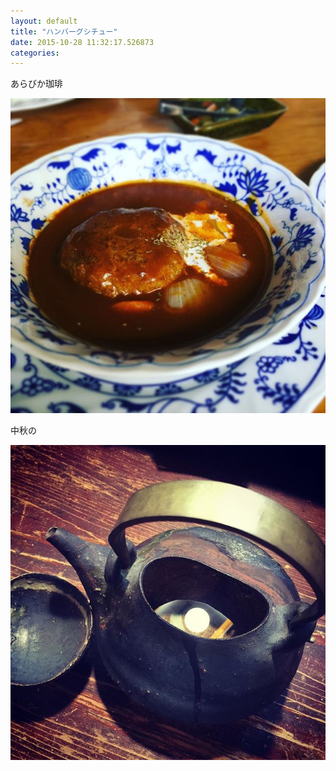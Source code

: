 ```yaml
---
layout: default
title: "ハンバーグシチュー"
date: 2015-10-28 11:32:17.526873
categories: 
---
```


あらびか珈琲

![あらびか](/assets/images/201509/11939666_737452469694757_1167603325_n.jpg)

中秋の

![中秋の](/assets/images/201509/11821299_455340631257744_1448758074_n.jpg)

